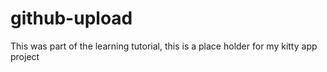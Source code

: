 # github-upload

This was part of the learning tutorial, this is a place holder for my kitty app project
